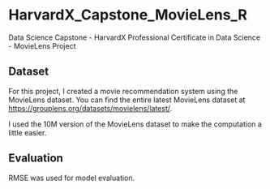 # HarvardX_Capstone_MovieLens_R
Data Science Capstone - HarvardX Professional Certificate in Data Science - MovieLens Project

## Dataset
For this project, I created a movie recommendation system using the MovieLens dataset. You can find the entire latest MovieLens dataset at https://grouplens.org/datasets/movielens/latest/. 

I used the 10M version of the MovieLens dataset to make the computation a little easier.

## Evaluation
RMSE was used for model evaluation. 

